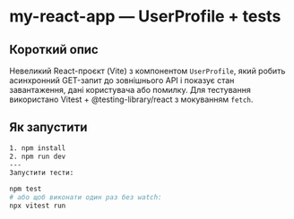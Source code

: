 # my-react-app — UserProfile + tests

Короткий опис
---
Невеликий React-проєкт (Vite) з компонентом `UserProfile`, який робить асинхронний GET-запит до зовнішнього API і показує стан завантаження, дані користувача або помилку. Для тестування використано Vitest + @testing-library/react з мокуванням `fetch`.

Як запустити
---
```bash
1. npm install
2. npm run dev
---
Запустити тести:

npm test
# або щоб виконати один раз без watch:
npx vitest run